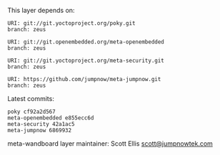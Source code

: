 This layer depends on:

    URI: git://git.yoctoproject.org/poky.git
    branch: zeus

    URI: git://git.openembedded.org/meta-openembedded
    branch: zeus

    URI: git://git.yoctoproject.org/meta-security.git
    branch: zeus

    URI: https://github.com/jumpnow/meta-jumpnow.git
    branch: zeus

Latest commits:

    poky cf92a2d567
    meta-openembedded e855ecc6d
    meta-security 42a1ac5
    meta-jumpnow 6869932

meta-wandboard layer maintainer: Scott Ellis <scott@jumpnowtek.com>
